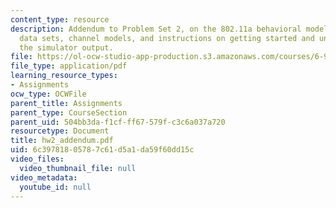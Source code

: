 ```yaml
---
content_type: resource
description: Addendum to Problem Set 2, on the 802.11a behavioral model. Includes
  data sets, channel models, and instructions on getting started and understanding
  the simulator output.
file: https://ol-ocw-studio-app-production.s3.amazonaws.com/courses/6-973-communication-system-design-spring-2006/6c39781805787c61d5a1da59f60dd15c_hw2_addendum.pdf
file_type: application/pdf
learning_resource_types:
- Assignments
ocw_type: OCWFile
parent_title: Assignments
parent_type: CourseSection
parent_uid: 504bb3da-f1cf-ff67-579f-c3c6a037a720
resourcetype: Document
title: hw2_addendum.pdf
uid: 6c397818-0578-7c61-d5a1-da59f60dd15c
video_files:
  video_thumbnail_file: null
video_metadata:
  youtube_id: null
---
```

